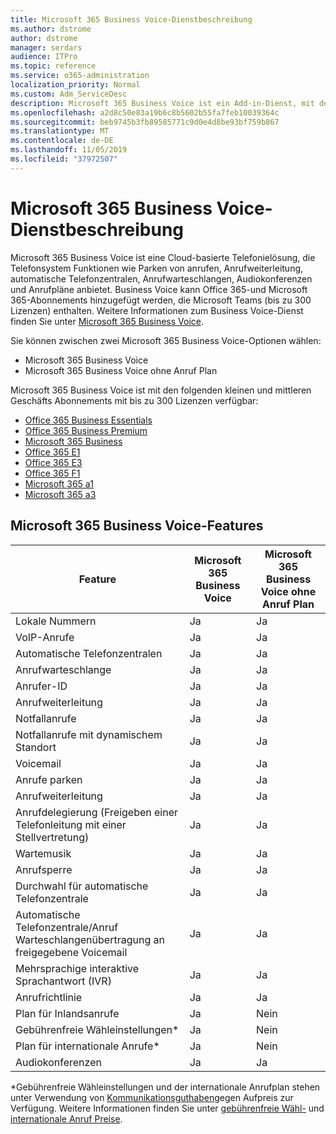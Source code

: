 ```yaml
---
title: Microsoft 365 Business Voice-Dienstbeschreibung
ms.author: dstrome
author: dstrome
manager: serdars
audience: ITPro
ms.topic: reference
ms.service: o365-administration
localization_priority: Normal
ms.custom: Adm_ServiceDesc
description: Microsoft 365 Business Voice ist ein Add-in-Dienst, mit dem Sie Microsoft Teams für Telefonanrufe verwenden können. Dies kombiniert Telefonsystem, Plan für Inlandsanrufe, SMS und Audiokonferenzen.
ms.openlocfilehash: a2d8c50e83a19b6c8b5602b55fa7feb10039364c
ms.sourcegitcommit: beb9745b3fb89585771c9d0e4d8be93bf759b867
ms.translationtype: MT
ms.contentlocale: de-DE
ms.lasthandoff: 11/05/2019
ms.locfileid: "37972507"
---
```

# <a name="microsoft-365-business-voice-service-description"></a>Microsoft 365 Business Voice-Dienstbeschreibung

Microsoft 365 Business Voice ist eine Cloud-basierte Telefonielösung, die Telefonsystem Funktionen wie Parken von anrufen, Anrufweiterleitung, automatische Telefonzentralen, Anrufwarteschlangen, Audiokonferenzen und Anrufpläne anbietet. Business Voice kann Office 365-und Microsoft 365-Abonnements hinzugefügt werden, die Microsoft Teams (bis zu 300 Lizenzen) enthalten. Weitere Informationen zum Business Voice-Dienst finden Sie unter [Microsoft 365 Business Voice](https://docs.microsoft.com/MicrosoftTeams/business-voice/whats-business-voice).

Sie können zwischen zwei Microsoft 365 Business Voice-Optionen wählen:

- Microsoft 365 Business Voice
- Microsoft 365 Business Voice ohne Anruf Plan

Microsoft 365 Business Voice ist mit den folgenden kleinen und mittleren Geschäfts Abonnements mit bis zu 300 Lizenzen verfügbar:

- [Office 365 Business Essentials](office-365-platform-service-description/office-365-platform-service-description.md)
- [Office 365 Business Premium](office-365-platform-service-description/office-365-platform-service-description.md)
- [Microsoft 365 Business](microsoft-365-business-service-description.md)
- [Office 365 E1](https://www.microsoft.com/en-us/microsoft-365/business/office-365-enterprise-e1-business-software?activetab=pivot%3aoverviewtab)
- [Office 365 E3](https://www.microsoft.com/en-us/microsoft-365/business/office-365-enterprise-e3-business-software?activetab=pivot%3aoverviewtab)
- [Office 365 F1](https://www.microsoft.com/en-us/microsoft-365/business/office-365-f1?activetab=pivot%3aoverviewtab)
- [Microsoft 365 a1](https://www.microsoft.com/en-us/microsoft-365/academic/compare-office-365-education-plans?activetab=tab:primaryr1)
- [Microsoft 365 a3](https://www.microsoft.com/en-us/microsoft-365/academic/compare-office-365-education-plans?activetab=tab:primaryr1)

## <a name="microsoft-365-business-voice-features"></a>Microsoft 365 Business Voice-Features

| **Feature**                                            | **Microsoft 365 Business Voice** | **Microsoft 365 Business Voice ohne Anruf Plan** |
|--------------------------------------------------------|----------------------------------|-------------------------------------------------------|
| Lokale Nummern                                          | Ja                              | Ja                                                   |
| VoIP-Anrufe                                           | Ja                              | Ja                                                   |
| Automatische Telefonzentralen                                        | Ja                              | Ja                                                   |
| Anrufwarteschlange                                             | Ja                              | Ja                                                   |
| Anrufer-ID                                              | Ja                              | Ja                                                   |
| Anrufweiterleitung                                           | Ja                              | Ja                                                   |
| Notfallanrufe                                      | Ja                              | Ja                                                   |
| Notfallanrufe mit dynamischem Standort                | Ja                              | Ja                                                   |
| Voicemail                                             | Ja                              | Ja                                                   |
| Anrufe parken                                              | Ja                              | Ja                                                   |
| Anrufweiterleitung                                        | Ja                              | Ja                                                   |
| Anrufdelegierung (Freigeben einer Telefonleitung mit einer Stellvertretung)   | Ja                              | Ja                                                   |
| Wartemusik                                          | Ja                              | Ja                                                   |
| Anrufsperre                                             | Ja                              | Ja                                                   |
| Durchwahl für automatische Telefonzentrale                       | Ja                              | Ja                                                   |
| Automatische Telefonzentrale/Anruf Warteschlangenübertragung an freigegebene Voicemail | Ja                              | Ja                                                   |
| Mehrsprachige interaktive Sprachantwort (IVR)          | Ja                              | Ja                                                   |
| Anrufrichtlinie                                         | Ja                              | Ja                                                   |
| Plan für Inlandsanrufe                                  | Ja                              | Nein                                                    |
| Gebührenfreie Wähleinstellungen\*                                    | Ja                              | Nein                                                    |
| Plan für internationale Anrufe\*                           | Ja                              | Nein                                                    |
| Audiokonferenzen                                     | Ja                              | Ja                                                   |
 
\*Gebührenfreie Wähleinstellungen und der internationale Anrufplan stehen unter Verwendung von [Kommunikationsguthaben](https://docs.microsoft.com/microsoftteams/what-are-communications-credits)gegen Aufpreis zur Verfügung. Weitere Informationen finden Sie unter [gebührenfreie Wähl-](https://docs.microsoft.com/microsoftteams/toll-free-dialing-limitations-and-restrictions) und [internationale Anruf Preise](https://products.office.com/microsoft-teams/online-meeting-solutions#Rates).

